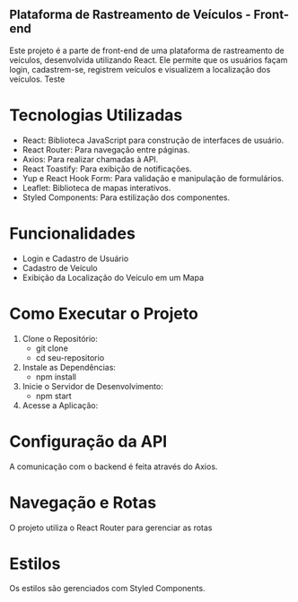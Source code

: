 ## Plataforma de Rastreamento de Veículos - Front-end

Este projeto é a parte de front-end de uma plataforma de rastreamento de veículos, desenvolvida utilizando React. Ele permite que os usuários façam login, cadastrem-se, registrem veículos e visualizem a localização dos veículos.
Teste
# Tecnologias Utilizadas
- React: Biblioteca JavaScript para construção de interfaces de usuário.
- React Router: Para navegação entre páginas.
- Axios: Para realizar chamadas à API.
- React Toastify: Para exibição de notificações.
- Yup e React Hook Form: Para validação e manipulação de formulários.
- Leaflet: Biblioteca de mapas interativos.
- Styled Components: Para estilização dos componentes.

# Funcionalidades
- Login e Cadastro de Usuário
- Cadastro de Veículo
- Exibição da Localização do Veículo em um Mapa
  
# Como Executar o Projeto
1) Clone o Repositório:
   - git clone 
   - cd seu-repositorio
2) Instale as Dependências:
   - npm install
3) Inicie o Servidor de Desenvolvimento:
   - npm start
4) Acesse a Aplicação:

# Configuração da API
A comunicação com o backend é feita através do Axios.

# Navegação e Rotas
O projeto utiliza o React Router para gerenciar as rotas

# Estilos
Os estilos são gerenciados com Styled Components.
